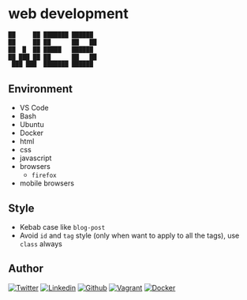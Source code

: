 # web development

```html
██     ██ ███████ ██████ 
██     ██ ██      ██   ██ 
██  █  ██ █████   ██████  
██ ███ ██ ██      ██   ██ 
 ███ ███  ███████ ██████  
```

## Environment

- VS Code
- Bash
- Ubuntu
- Docker
- html
- css
- javascript
- browsers
  - `firefox`
- mobile browsers

## Style

- Kebab case like `blog-post`
- Avoid `id` and `tag` style (only when want to apply to all the tags), use `class` always

## Author

<!-- twitter -->
[![Twitter](https://img.shields.io/twitter/follow/ralex_uy?style=social)](https://twitter.com/ralex_uy) <!-- linkedin --> [![Linkedin](https://img.shields.io/badge/LinkedIn-+24K-blue?style=social&logo=linkedin)](https://www.linkedin.com/in/ronald-rivero/) <!-- github --> [![Github](https://img.shields.io/github/followers/ralexrivero?style=social)](https://github.com/ralexrivero/) <!-- vagrant --> [![Vagrant](https://img.shields.io/static/v1?label=&message=Vagrant%20Profile&color=1868F2&logo=vagrant&labelColor=2F333A)](https://app.vagrantup.com/ralexrivero) <!-- docker --> [![Docker](https://img.shields.io/static/v1?label=&message=Docker%20Profile&color=2496ED&logo=Docker&labelColor=2F333A)](https://hub.docker.com/u/ralexrivero)
